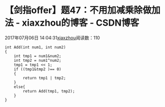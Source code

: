 # 【剑指offer】题47：不用加减乘除做加法 - xiaxzhou的博客 - CSDN博客





2017年07月06日 14:04:31[xiaxzhou](https://me.csdn.net/xiaxzhou)阅读数：110








```
int Add(int num1, int num2)
{
    int tmp1 = num1&num2;
    int tmp2 = num1^num2;
    tmp1 = tmp1 << 1;
    if ((tmp1&tmp2 )== 0)
    {
        return tmp1 | tmp2;
    }
    else{
        return Add(tmp1, tmp2);
    }
}
```



